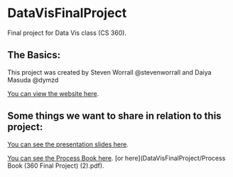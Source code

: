 # DataVisFinalProject
Final project for Data Vis class (CS 360).

## The Basics:

This project was created by Steven Worrall @stevenworrall and Daiya Masuda @dymzd

[You can view the website here](https://stevenworrall.github.io/DataVisFinalProject/).


## Some things we want to share in relation to this project:

[You can see the presentation slides here](https://docs.google.com/presentation/d/1qiq-d7RVh9cjQHeB2IoSHwS_qVghqETa_8zNBUDXOTU/edit?usp=sharing).

[You can see the Process Book here](https://docs.google.com/document/d/1PQkc2cWs0REQSdgpNWECLdU_RU4iQXwpZDej8Ko3h_E/edit?usp=sharing).
[or here](DataVisFinalProject/Process Book (360 Final Project) (2).pdf).

